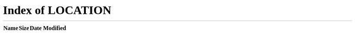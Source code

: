 <!DOCTYPE html><html lang="en-US" class=""><head><script type="text/javascript" crossorigin="anonymous" src="https://a.slack-edge.com/bv1-13/webpack.manifest.e0f30aeca3be2d72ad53.min.js" onload="window._cdn ? _cdn.ok(this, arguments) : null" onerror="window._cdn ? _cdn.failed(this, arguments) : null"></script><script>window.ts_endpoint_url = "https:\/\/slack.com\/beacon\/timing";(function(e) {
	var n=Date.now?Date.now():+new Date,r=e.performance||{},t=[],a={},i=function(e,n){for(var r=0,a=t.length,i=[];a>r;r++)t[r][e]==n&&i.push(t[r]);return i},o=function(e,n){for(var r,a=t.length;a--;)r=t[a],r.entryType!=e||void 0!==n&&r.name!=n||t.splice(a,1)};r.now||(r.now=r.webkitNow||r.mozNow||r.msNow||function(){return(Date.now?Date.now():+new Date)-n}),r.mark||(r.mark=r.webkitMark||function(e){var n={name:e,entryType:"mark",startTime:r.now(),duration:0};t.push(n),a[e]=n}),r.measure||(r.measure=r.webkitMeasure||function(e,n,r){n=a[n].startTime,r=a[r].startTime,t.push({name:e,entryType:"measure",startTime:n,duration:r-n})}),r.getEntriesByType||(r.getEntriesByType=r.webkitGetEntriesByType||function(e){return i("entryType",e)}),r.getEntriesByName||(r.getEntriesByName=r.webkitGetEntriesByName||function(e){return i("name",e)}),r.clearMarks||(r.clearMarks=r.webkitClearMarks||function(e){o("mark",e)}),r.clearMeasures||(r.clearMeasures=r.webkitClearMeasures||function(e){o("measure",e)}),e.performance=r,"function"==typeof define&&(define.amd||define.ajs)&&define("performance",[],function(){return r}) // eslint-disable-line
})(window);</script><script>

(function () {
	
	window.TSMark = function (mark_label) {
		if (!window.performance || !window.performance.mark) return;
		performance.mark(mark_label);
	};
	window.TSMark('start_load');

	
	window.TSMeasureAndBeacon = function (measure_label, start_mark_label) {
		if (!window.performance || !window.performance.mark || !window.performance.measure) {
			return;
		}

		performance.mark(start_mark_label + '_end');

		try {
			performance.measure(measure_label, start_mark_label, start_mark_label + '_end');
			window.TSBeacon(measure_label, performance.getEntriesByName(measure_label)[0].duration);
		} catch (e) {
			
		}
	};

	
	if ('sendBeacon' in navigator) {
		window.TSBeacon = function (label, value) {
			var endpoint_url = window.ts_endpoint_url || 'https://slack.com/beacon/timing';
			navigator.sendBeacon(
				endpoint_url + '?data=' + encodeURIComponent(label + ':' + value),
				'',
			);
		};
	} else {
		window.TSBeacon = function (label, value) {
			var endpoint_url = window.ts_endpoint_url || 'https://slack.com/beacon/timing';
			new Image().src = endpoint_url + '?data=' + encodeURIComponent(label + ':' + value);
		};
	}
})();
</script><script>window.TSMark('step_load');</script><noscript><meta http-equiv="refresh" content="0; URL=/?redir=%2Ffiles%2FU08UHBALC94%2FF096SE8AVCK%2Fmd_fluxrpc.md%3Fu%3DU08UHBALC94%26file_id%3DF096SE8AVCK%26name%3Dmd_fluxrpc.md&amp;nojsmode=1"></noscript><script type="text/javascript">var safe_hosts = ['app.optimizely.com', 'tinyspeck.dev.slack.com'];

if (self !== top && safe_hosts.indexOf(top.location.host) === -1) {
	window.document.write(
		'\u003Cstyle>body * {display:none !important;}\u003C/style>\u003Ca href="#" onclick=' +
			'"top.location.href=window.location.href" style="display:block !important;padding:10px">Go to Slack.com\u003C/a>'
	);
}

(function() {
	var timer;
	if (self !== top && safe_hosts.indexOf(top.location.host) === -1) {
		timer = window.setInterval(function() {
			if (window) {
				try {
					var pageEl = document.getElementById('page');
					var clientEl = document.getElementById('client-ui');
					var sectionEls = document.querySelectorAll('nav, header, section');

					pageEl.parentNode.removeChild(pageEl);
					clientEl.parentNode.removeChild(clientEl);
					for (var i = 0; i < sectionEls.length; i++) {
						sectionEls[i].parentNode.removeChild(sectionEls[i]);
					}
					window.TS = null;
					window.TD = null;
					window.clearInterval(timer);
				} catch (e) {}
			}
		}, 200);
	}
})();</script><meta name="referrer" content="no-referrer"><script type="text/javascript">var TS_last_log_date = null;
var TSMakeLogDate = function() {
	var date = new Date();

	var y = date.getFullYear();
	var mo = date.getMonth()+1;
	var d = date.getDate();

	var time = {
	  h: date.getHours(),
	  mi: date.getMinutes(),
	  s: date.getSeconds(),
	  ms: date.getMilliseconds()
	};

	Object.keys(time).map(function(moment, index) {
		if (moment == 'ms') {
			if (time[moment] < 10) {
				time[moment] = time[moment]+'00';
			} else if (time[moment] < 100) {
				time[moment] = time[moment]+'0';
			}
		} else if (time[moment] < 10) {
			time[moment] = '0' + time[moment];
		}
	});

	var str = y + '/' + mo + '/' + d + ' ' + time.h + ':' + time.mi + ':' + time.s + '.' + time.ms;
	if (TS_last_log_date) {
		var diff = date-TS_last_log_date;
		//str+= ' ('+diff+'ms)';
	}
	TS_last_log_date = date;
	return str+' ';
}

var parseDeepLinkRequest = function(code) {
	var m = code.match(/"id":"([CDG][A-Z0-9]{8,})"/);
	var id = m ? m[1] : null;

	m = code.match(/"team":"(T[A-Z0-9]{8,})"/);
	var team = m ? m[1] : null;

	m = code.match(/"message":"([0-9]+\.[0-9]+)"/);
	var message = m ? m[1] : null;

	return { id: id, team: team, message: message };
}

if ('rendererEvalAsync' in window) {
	var origRendererEvalAsync = window.rendererEvalAsync;
	window.rendererEvalAsync = function(blob) {
		try {
			var data = JSON.parse(decodeURIComponent(atob(blob)));
			if (data.code.match(/handleDeepLink/)) {
				var request = parseDeepLinkRequest(data.code);
				if (!request.id || !request.team || !request.message) return;

				request.cmd = 'channel';
				TSSSB.handleDeepLinkWithArgs(JSON.stringify(request));
				return;
			} else {
				origRendererEvalAsync(blob);
			}
		} catch (e) {
		}
	}
}</script><script type="text/javascript">var TSSSB = {
	call: function() {
		return false;
	}
};</script><script type="text/javascript">window.addEventListener('load', function() {
	var was_TS = window.TS;
	delete window.TS;
	if (was_TS) window.TS = was_TS;
});</script><title>Slack</title><link href="https://a.slack-edge.com/bv1-13/rollup-style-slack-kit-legacy-adapters.a217c77e14ea4e26ed41.min.css" rel="stylesheet" type="text/css" onload="window._cdn ? _cdn.ok(this, arguments) : null" onerror="window._cdn ? _cdn.failed(this, arguments) : null" crossorigin="anonymous"><link href="https://a.slack-edge.com/bv1-13/rollup-style-plastic.bdaffece99f7d7f240b9.min.css" rel="stylesheet" type="text/css" onload="window._cdn ? _cdn.ok(this, arguments) : null" onerror="window._cdn ? _cdn.failed(this, arguments) : null" crossorigin="anonymous"><link href="https://a.slack-edge.com/bv1-13/modern.vendor.14feb7e4d7676324caac.min.css" rel="stylesheet" type="text/css" onload="window._cdn ? _cdn.ok(this, arguments) : null" onerror="window._cdn ? _cdn.failed(this, arguments) : null" crossorigin="anonymous"><link href="https://a.slack-edge.com/bv1-13/application.d2adeec1add30fcd9171.min.css" rel="stylesheet" type="text/css" onload="window._cdn ? _cdn.ok(this, arguments) : null" onerror="window._cdn ? _cdn.failed(this, arguments) : null" crossorigin="anonymous"><link href="https://a.slack-edge.com/bv1-13/admin-megaphone-header.85912cd3312d01e691b0.min.css" rel="stylesheet" type="text/css" onload="window._cdn ? _cdn.ok(this, arguments) : null" onerror="window._cdn ? _cdn.failed(this, arguments) : null" crossorigin="anonymous"><link href="https://a.slack-edge.com/bv1-13/rollup-style-slack-kit-helpers.9c77b7d4b109618ba77b.min.css" rel="stylesheet" id="slack_kit_helpers_stylesheet" type="text/css" onload="window._cdn ? _cdn.ok(this, arguments) : null" onerror="window._cdn ? _cdn.failed(this, arguments) : null" crossorigin="anonymous"><link href="https://a.slack-edge.com/bv1-13/legacy-style-sticky-nav.c2bd3fa29cc38e369091.min.css" rel="stylesheet" type="text/css" onload="window._cdn ? _cdn.ok(this, arguments) : null" onerror="window._cdn ? _cdn.failed(this, arguments) : null" crossorigin="anonymous"><link href="https://a.slack-edge.com/bv1-13/marketing-style-footer.b8665cfb462968f62573.min.css" rel="stylesheet" type="text/css" onload="window._cdn ? _cdn.ok(this, arguments) : null" onerror="window._cdn ? _cdn.failed(this, arguments) : null" crossorigin="anonymous"><link href="https://a.slack-edge.com/bv1-13/legacy-style-libs-lato-2-compressed.b4a5b5cd94ce5aee6359.min.css" rel="stylesheet" type="text/css" onload="window._cdn ? _cdn.ok(this, arguments) : null" onerror="window._cdn ? _cdn.failed(this, arguments) : null" crossorigin="anonymous"><meta name="robots" content="noindex, nofollow"><link id="favicon" rel="shortcut icon" href="https://a.slack-edge.com/80588/marketing/img/meta/favicon-32.png" sizes="16x16 32x32 48x48" type="image/png"></head><body class=" deprecated"><script>var w = Math.max(document.documentElement.clientWidth, window.innerWidth || 0);
if (w > 1440) document.querySelector('body').classList.add('widescreen');</script><nav class="top persistent"><a href="https://slack.com/" class="logo" data-qa="logo" data-clog-event="WEBSITE_CLICK" data-clog-params="click_target=logo" aria-label="Slack homepage"></a><ul><li><a href="https://slack.com/is" data-qa="product" data-clog-event="WEBSITE_CLICK" data-clog-params="click_target=nav_product">Product</a></li><li><a href="https://slack.com/pricing?ui_step=55&amp;ui_element=5" data-qa="pricing" data-clog-event="WEBSITE_CLICK" data-clog-params="click_target=nav_pricing">Pricing</a></li><li><a href="https://get.slack.help/hc/en-us" data-qa="support" data-clog-event="WEBSITE_CLICK" data-clog-params="click_target=nav_support">Support</a></li><li class="mobile_btn download_slack"><a href="/get" data-qa="download_slack" data-gtm-click="custEv_downloads_store_other" data-clog-event="WEBSITE_CLICK" data-clog-params="click_target=nav_download">Download Slack</a></li><li><a data-gtm-click="SignUp,optout_nav_create_team" href="https://slack.com/create" data-qa="create_team" data-clog-event="WEBSITE_CLICK" data-clog-params="click_target=nav_create_team">Create a new workspace</a></li><li><a href="https://slack.com/get-started?entry_point=global#/find" data-gtm-click="optout_nav_find_team" data-qa="find_team" data-clog-event="WEBSITE_CLICK" data-clog-params="click_target=nav_find_team">Find your workspace</a></li><li class="sign_in hide_on_mobile"><a data-gtm-click="optout_nav_signin" href="https://slack.com/signin" class="btn_sticky btn_filled" data-qa="sign_in" data-clog-event="WEBSITE_CLICK" data-clog-params="click_target=nav_sign_in">Sign in</a></li><li class="mobile_btn mobile_menu_btn"><a href="#" class="btn_sticky" data-clog-event="WEBSITE_CLICK" data-clog-params="click_target=nav_mobile_menu_btn">Menu</a></li></ul></nav><nav class="mobile_menu loading menu_scroll" aria-hidden="true"><div class="mobile_menu_wrapper"><div class="mobile_menu_header"><a href="https://slack.com/" class="logo" data-clog-event="WEBSITE_CLICK" data-clog-params="click_target=nav_logo"></a><a href="#" class="close" aria-label="close" data-clog-event="WEBSITE_CLICK" data-clog-params="click_target=nav_menu_close"><ts-icon class="ts_icon ts_icon_times"></ts-icon></a></div><ul><li><a href="https://slack.com/is" data-clog-event="WEBSITE_CLICK" data-clog-params="click_target=nav_product">Product</a></li><li><a href="https://slack.com/pricing?ui_step=55&amp;ui_element=5" class="mobile_nav_pricing" data-clog-event="WEBSITE_CLICK" data-clog-params="click_target=nav_pricing">Pricing</a></li><li><a href="https://get.slack.help/hc/en-us" data-clog-event="WEBSITE_CLICK" data-clog-params="click_target=nav_support">Support</a></li><li><a href="/get" data-gtm-click="custEv_downloads_store_other" data-clog-event="WEBSITE_CLICK" data-clog-params="click_target=nav_download">Download <span class="optional_desktop_nav_message">the Slack app</span></a></li></ul><ul class="mobile_menu_footer"><li><a href="https://slack.com/signin" data-gtm-click="optout_nav_signin" target="_blank" data-clog-event="WEBSITE_CLICK" data-clog-params="click_target=nav_sign_in"><ts-icon class="ts_icon small float_none team_icon ts_icon_plus default signup_icon"></ts-icon><span class="switcher_label">Sign in</span></a></li><li><a data-gtm-click="SignUp,optout_nav_create_team" href="https://slack.com/get-started?entry_point=global#/create" target="_blank" data-clog-event="WEBSITE_CLICK" data-clog-params="click_target=nav_create_team"><ts-icon class="ts_icon small float_none team_icon c-icon--slack default signup_icon"></ts-icon><span class="switcher_label">Create a new workspace</span></a></li></ul></div></nav><div id="page" class=""><div id="page_contents" data-qa="page_contents" class=""><div data-automount-component="AdminMegaphoneHeaderContainer" data-automount-props="{&quot;isFullWidth&quot;:false,&quot;pageType&quot;:&quot;default&quot;}"></div><div class="span_4_of_6 col float_none margin_auto no_right_padding"><p class="alert alert_info"><i class="ts_icon ts_icon_info_circle"></i>You need to sign in to see this page.</p></div><div class="card align_center span_4_of_6 col float_none margin_auto large_bottom_margin right_padding large_bottom_padding"><h1>Sign in to AlphaBatem</h1><div class="col span_4_of_6 float_none margin_auto"><p class="large_bottom_margin">This workspace allows you to sign in with your <strong>@alphabatem.com</strong> Google account.</p><p><a id="index_google_sign_in_with_google" href="https://alphabatem.slack.com/sso/google/start?redir=%2Ffiles%2FU08UHBALC94%2FF096SE8AVCK%2Fmd_fluxrpc.md%3Fu%3DU08UHBALC94%26file_id%3DF096SE8AVCK%26name%3Dmd_fluxrpc.md" class="btn btn_info btn_large btn_with_icon full_width"><i class="ts_icon ts_icon_google"></i>Sign in with Google</a></p><hr class="large_top_margin large_bottom_margin"><div style="background: white; margin: -2.9rem auto 1.5rem; text-align: center; width: 3rem; color: #9e9ea6; font-size: 1rem;">or</div><form action="/?no_sso=1" method="post" accept-charset="UTF-8"><input type="hidden" name="redir" value="/files/U08UHBALC94/F096SE8AVCK/md_fluxrpc.md?u=U08UHBALC94&amp;file_id=F096SE8AVCK&amp;name=md_fluxrpc.md"><input type="hidden" name="crumb" value="s-1753192891-804c5223406e061edd6aef7fc5ec459202530c96d5ba6495b61e82ebd330bee5-☃"><p><input type="submit" class="btn btn_large full_width" value="I have a guest account"></p><p>Sign in with your email and password if you have a guest account.</p></form></div></div><div class="align_center"><p>Workspace Owners can <a href="/?no_sso=1&amp;redir=%2Ffiles%2FU08UHBALC94%2FF096SE8AVCK%2Fmd_fluxrpc.md%3Fu%3DU08UHBALC94%26file_id%3DF096SE8AVCK%26name%3Dmd_fluxrpc.md" class="bold">sign in here</a>.</p></div></div><div id="overlay"></div></div><footer data-qa="footer"><section class="links"><div class="grid"><div class="col span_1_of_4 nav_col"><ul><li class="cat_1">Using Slack</li><li><a href="/is" data-qa="product_footer" data-clog-event="WEBSITE_CLICK" data-clog-params="click_target=footer_product">Product</a></li><li><a href="/enterprise" data-qa="enterprise_footer" data-clog-event="WEBSITE_CLICK" data-clog-params="click_target=footer_enterprise">Enterprise</a></li><li><a href="/pricing?ui_step=28&amp;ui_element=5" data-qa="pricing_footer" data-clog-event="WEBSITE_CLICK" data-clog-params="click_target=footer_pricing">Pricing</a></li><li><a href="https://get.slack.help/hc/en-us" data-qa="support_footer" data-clog-event="WEBSITE_CLICK" data-clog-params="click_target=footer_support">Support</a></li><li><a href="/guides" data-qa="getting_started" data-clog-event="WEBSITE_CLICK" data-clog-params="click_target=footer_getting_started">Slack Guides</a></li><li><a href="/marketplace" data-qa="app_directory" data-clog-event="WEBSITE_CLICK" data-clog-params="click_target=footer_app_directory">Slack Marketplace</a></li><li><a href="https://api.slack.com/" data-qa="api" data-clog-event="WEBSITE_CLICK" data-clog-params="click_target=footer_api">API</a></li></ul></div><div class="col span_1_of_4 nav_col"><ul><li class="cat_2">Slack <ts-icon class="ts_icon_heart"></ts-icon></li><li><a href="/careers" data-qa="jobs" data-clog-event="WEBSITE_CLICK" data-clog-params="click_target=footer_jobs">Jobs</a></li><li><a href="/customers" data-qa="customers" data-clog-event="WEBSITE_CLICK" data-clog-params="click_target=footer_customers">Customers</a></li><li><a href="/developers" data-qa="developers" data-clog-event="WEBSITE_CLICK" data-clog-params="click_target=footer_developers">Developers</a></li><li><a href="/events" data-qa="events" data-clog-event="WEBSITE_CLICK" data-clog-params="click_target=footer_events">Events</a></li><li><a href="https://slackhq.com/" data-qa="blog_footer" data-clog-event="WEBSITE_CLICK" data-clog-params="click_target=footer_blog">Blog</a></li></ul></div><div class="col span_1_of_4 nav_col"><ul><li class="cat_3">Legal</li><li><a href="/privacy-policy" data-qa="privacy" data-clog-event="WEBSITE_CLICK" data-clog-params="click_target=footer_privacy">Privacy</a></li><li><a href="/trust/security" data-qa="security" data-clog-event="WEBSITE_CLICK" data-clog-params="click_target=footer_security">Security</a></li><li><a href="/terms-of-service" data-qa="tos" data-clog-event="WEBSITE_CLICK" data-clog-params="click_target=footer_tos">Terms of Service</a></li><li><a href="/legal" data-qa="policies" data-clog-event="WEBSITE_CLICK" data-clog-params="click_target=footer_policies">Policies</a></li></ul></div><div class="col span_1_of_4 nav_col"><ul><li class="cat_4">Handy Links</li><li><a href="/downloads" data-qa="downloads" data-clog-event="WEBSITE_CLICK" data-clog-params="click_target=footer_downloads">Download desktop app</a></li><li><a href="/downloads" data-qa="downloads_mobile" data-clog-event="WEBSITE_CLICK" data-clog-params="click_target=footer_downloads_mobile">Download mobile app</a></li><li><a href="/brand-guidelines" data-qa="brand_guidelines" data-clog-event="WEBSITE_CLICK" data-clog-params="click_target=footer_brand_guidelines">Brand Guidelines</a></li><li><a href="https://slackatwork.com" data-qa="slack_at_work" data-clog-event="WEBSITE_CLICK" data-clog-params="click_target=footer_slack_at_work">Slack at Work</a></li><li><a href="https://slack-status.com" data-qa="status" data-clog-event="WEBSITE_CLICK" data-clog-params="click_target=footer_status">Status</a></li></ul></div></div></section><div class="footnote"><section><a href="https://slack.com" aria-label="Slack homepage" data-clog-event="WEBSITE_CLICK" data-clog-params="click_target=footer_slack_icon"><ts-icon class="c-icon--slack" aria-hidden></ts-icon></a><ul><li><a href="/help/requests/new" data-qa="contact_us" data-clog-event="WEBSITE_CLICK" data-clog-params="click_target=footer_contact_us">Contact Us</a></li><li><a href="https://twitter.com/SlackHQ" data-qa="slack_twitter" data-clog-event="WEBSITE_CLICK" data-clog-params="click_target=footer_slack_twitter" aria-label="Slack on Twitter"><ts-icon class="ts_icon_twitter" aria-hidden></ts-icon></a></li><li class="yt"><a href="https://www.youtube.com/channel/UCY3YECgeBcLCzIrFLP4gblw" data-qa="slack_youtube" data-clog-event="WEBSITE_CLICK" data-clog-params="click_target=footer_slack_youtube" aria-label="Slack on YouTube"><ts-icon class="ts_icon_youtube" aria-hidden></ts-icon></a></li></ul></section></div></footer><script type="text/javascript">
/**
 * A placeholder function that the build script uses to
 * replace file paths with their CDN versions.
 *
 * @param {String} file_path - File path
 * @returns {String}
 */
function vvv(file_path) {
		 var vvv_warning = 'You cannot use vvv on dynamic values. Please make sure you only pass in static file paths.'; if (window.TS && window.TS.warn) { window.TS.warn(vvv_warning); } else { console.warn(vvv_warning); } 
	return file_path;
}

var cdn_url = "https:\/\/a.slack-edge.com";
var vvv_abs_url = "https:\/\/slack.com\/";
var inc_js_setup_data = {
	emoji_sheets: {
		apple: 'https://a.slack-edge.com/80588/img/emoji_2017_12_06/sheet_apple_64_indexed_256.png',
		google: 'https://a.slack-edge.com/80588/img/emoji_2017_12_06/sheet_google_64_indexed_256.png',
	},
};
</script><script type="text/javascript">	// common boot_data
	var boot_data = {"api_url":"\/api\/","app":"web","user_id":null,"team_id":"T00000000","visitor_uid":"776fec4b30cd88ea448f46bafb4d1ed5","no_login":true,"version_ts":1753187740,"version_uid":"fffe20d45c30f68a6baf008438436ee0444b3d95","cache_version":"v21-nomad","cache_ts_version":"v2-bunny","redir_domain":"slack-redir.net","cdn":{"edges":["https:\/\/a.slack-edge.com\/","https:\/\/b.slack-edge.com\/","https:\/\/a.slack-edge.com\/"],"avatars":"https:\/\/ca.slack-edge.com\/","downloads":"https:\/\/downloads.slack-edge.com\/","files":"https:\/\/slack-files.com\/"},"signin_url":"https:\/\/slack.com\/signin","abs_root_url":"https:\/\/slack.com\/","team_url":"","image_proxy_url":"https:\/\/slack-imgs.com\/","beacon_timing_url":"https:\/\/slack.com\/beacon\/timing","beacon_error_url":"https:\/\/slack.com\/beacon\/error","clog_url":"clog\/track\/","api_token":null,"vvv_paths":{"lz_string":"https:\/\/a.slack-edge.com\/bv1-13\/lz-string-1.4.4.worker.8de1b00d670ff3dc706a0.js","codemirror":"https:\/\/a.slack-edge.com\/bv1-13\/codemirror.min.a92e58236015d40c6f5d.min.js","codemirror_addon_simple":"https:\/\/a.slack-edge.com\/bv1-13\/codemirror_simple.d9067ca5fc09bf285326.min.js","codemirror_load":"https:\/\/a.slack-edge.com\/bv1-13\/codemirror_load.69e4c828f18ef59ce667.min.js","codemirror_files":{"javascript":"https:\/\/a.slack-edge.com\/bv1-13\/codemirror_lang_javascript.c82307ca2a0d2f3cd7e4.min.js"}},"notification_sounds":[{"value":"b2.mp3","label":"Ding","url":"https:\/\/a.slack-edge.com\/58f5096\/sounds\/push\/b2.mp3","url_ogg":"https:\/\/a.slack-edge.com\/58f5096\/sounds\/push\/b2.ogg"},{"value":"animal_stick.mp3","label":"Boing","url":"https:\/\/a.slack-edge.com\/58f5096\/sounds\/push\/animal_stick.mp3","url_ogg":"https:\/\/a.slack-edge.com\/58f5096\/sounds\/push\/animal_stick.ogg"},{"value":"been_tree.mp3","label":"Drop","url":"https:\/\/a.slack-edge.com\/58f5096\/sounds\/push\/been_tree.mp3","url_ogg":"https:\/\/a.slack-edge.com\/58f5096\/sounds\/push\/been_tree.ogg"},{"value":"complete_quest_requirement.mp3","label":"Ta-da","url":"https:\/\/a.slack-edge.com\/58f5096\/sounds\/push\/complete_quest_requirement.mp3","url_ogg":"https:\/\/a.slack-edge.com\/58f5096\/sounds\/push\/complete_quest_requirement.ogg"},{"value":"confirm_delivery.mp3","label":"Plink","url":"https:\/\/a.slack-edge.com\/58f5096\/sounds\/push\/confirm_delivery.mp3","url_ogg":"https:\/\/a.slack-edge.com\/58f5096\/sounds\/push\/confirm_delivery.ogg"},{"value":"flitterbug.mp3","label":"Wow","url":"https:\/\/a.slack-edge.com\/58f5096\/sounds\/push\/flitterbug.mp3","url_ogg":"https:\/\/a.slack-edge.com\/58f5096\/sounds\/push\/flitterbug.ogg"},{"value":"here_you_go_lighter.mp3","label":"Here you go","url":"https:\/\/a.slack-edge.com\/58f5096\/sounds\/push\/here_you_go_lighter.mp3","url_ogg":"https:\/\/a.slack-edge.com\/58f5096\/sounds\/push\/here_you_go_lighter.ogg"},{"value":"hi_flowers_hit.mp3","label":"Hi","url":"https:\/\/a.slack-edge.com\/58f5096\/sounds\/push\/hi_flowers_hit.mp3","url_ogg":"https:\/\/a.slack-edge.com\/58f5096\/sounds\/push\/hi_flowers_hit.ogg"},{"value":"knock_brush.mp3","label":"Knock Brush","url":"https:\/\/a.slack-edge.com\/58f5096\/sounds\/push\/knock_brush.mp3","url_ogg":"https:\/\/a.slack-edge.com\/58f5096\/sounds\/push\/knock_brush.ogg"},{"value":"save_and_checkout.mp3","label":"Whoa!","url":"https:\/\/a.slack-edge.com\/58f5096\/sounds\/push\/save_and_checkout.mp3","url_ogg":"https:\/\/a.slack-edge.com\/58f5096\/sounds\/push\/save_and_checkout.ogg"},{"value":"item_pickup.mp3","label":"Yoink","url":"https:\/\/a.slack-edge.com\/58f5096\/sounds\/push\/item_pickup.mp3","url_ogg":"https:\/\/a.slack-edge.com\/58f5096\/sounds\/push\/item_pickup.ogg"},{"value":"hummus.mp3","label":"Hummus","url":"https:\/\/a.slack-edge.com\/58f5096\/sounds\/push\/hummus.mp3","url_ogg":"https:\/\/a.slack-edge.com\/58f5096\/sounds\/push\/hummus.ogg"},{"value":"none","label":"None"}],"img":{"app_icon":"https:\/\/a.slack-edge.com\/80588\/img\/slack_growl_icon_vogue.png"},"page_needs_enterprise":false,"page_needs_custom_emoji":false,"is_deprecated_webclient_browser":false,"is_unsupported_webclient_browser":true,"team_has_discount":false,"default_tz":"America\/Los_Angeles","feature_builder_story_step":false,"feature_olug_remove_required_workspace_setting":false,"feature_file_threads":true,"feature_broadcast_indicator":true,"feature_sonic_emoji":true,"feature_attachments_inline":false,"feature_desktop_symptom_events":false,"feature_gdpr_user_join_tos":true,"feature_user_invite_tos_april_2018":true,"feature_channel_mgmt_message_count":false,"feature_channel_exports":false,"feature_allow_intra_word_formatting":true,"feature_slim_scrollbar":false,"feature_edge_upload_proxy_check":false,"feature_set_tz_automatically":true,"feature_attachments_v2":true,"feature_beacon_js_errors":false,"feature_user_app_disable_speed_bump":true,"feature_apps_manage_permissions_scope_changes":true,"feature_ia_member_profile":true,"feature_desktop_reload_on_generic_error":true,"feature_desktop_extend_app_menu":true,"feature_desktop_restart_service_worker":false,"feature_wta_stop_creation":true,"feature_admin_email_change_confirm":false,"feature_improved_email_rendering":true,"feature_recent_desktop_files":true,"feature_cea_allowlist_changes":false,"feature_cea_channel_management":true,"feature_cea_admin_controls":false,"feature_cea_allowlist_changes_plus":false,"feature_ia_layout":true,"feature_threaded_call_block":true,"feature_enterprise_mobile_device_check":true,"feature_trace_jq_init":true,"feature_seven_days_email_update":true,"feature_channel_sections":true,"feature_show_email_forwarded_by":false,"feature_mpdm_audience_expansion":true,"feature_remove_email_preview_link":true,"feature_desktop_enable_tslog":false,"feature_email_determine_charset":true,"feature_no_deprecation_in_updater":false,"feature_pea_domain_allowlist":true,"feature_composer_auth_admin":true,"client_logs":{"0":{"numbers":["0"],"user_facing":false},"2":{"numbers":["2"],"user_facing":false},"4":{"numbers":["4"],"user_facing":false},"5":{"numbers":["5"],"user_facing":false},"23":{"numbers":["23"],"user_facing":false},"sounds":{"name":"sounds","numbers":["37"]},"37":{"name":"sounds","numbers":["37"],"user_facing":true},"47":{"numbers":["47"],"user_facing":false},"48":{"numbers":["48"],"user_facing":false},"Message History":{"name":"Message History","numbers":["58"]},"58":{"name":"Message History","numbers":["58"],"user_facing":true},"67":{"numbers":["67"],"user_facing":false},"72":{"numbers":["72"],"user_facing":false},"73":{"numbers":["73"],"user_facing":false},"82":{"numbers":["82"],"user_facing":false},"88":{"numbers":["88"],"user_facing":false},"91":{"numbers":["91"],"user_facing":false},"93":{"numbers":["93"],"user_facing":false},"96":{"numbers":["96"],"user_facing":false},"99":{"numbers":["99"],"user_facing":false},"Channel Marking (MS)":{"name":"Channel Marking (MS)","numbers":["141"]},"141":{"name":"Channel Marking (MS)","numbers":["141"],"user_facing":true},"Channel Marking (Client)":{"name":"Channel Marking (Client)","numbers":["142"]},"142":{"name":"Channel Marking (Client)","numbers":["142"],"user_facing":true},"365":{"numbers":["365"],"user_facing":false},"389":{"numbers":["389"],"user_facing":false},"438":{"numbers":["438"],"user_facing":false},"444":{"numbers":["444"],"user_facing":false},"481":{"numbers":["481"],"user_facing":false},"488":{"numbers":["488"],"user_facing":false},"529":{"numbers":["529"],"user_facing":false},"552":{"numbers":["552"],"user_facing":false},"dashboard":{"name":"dashboard","numbers":["666"]},"666":{"name":"dashboard","numbers":["666"],"user_facing":false},"667":{"numbers":["667"],"user_facing":false},"773":{"numbers":["773"],"user_facing":false},"777":{"numbers":["777"],"user_facing":false},"794":{"numbers":["794"],"user_facing":false},"Client Responsiveness":{"name":"Client Responsiveness","user_facing":false,"numbers":["808"]},"808":{"name":"Client Responsiveness","user_facing":false,"numbers":["808"]},"Message Pane Scrolling":{"name":"Message Pane Scrolling","numbers":["888"]},"888":{"name":"Message Pane Scrolling","numbers":["888"],"user_facing":true},"Unread banner and divider":{"name":"Unread banner and divider","numbers":["999"]},"999":{"name":"Unread banner and divider","numbers":["999"],"user_facing":true},"1000":{"numbers":["1000"],"user_facing":false},"Duplicate badges (desktop app icons)":{"name":"Duplicate badges (desktop app icons)","numbers":["1701"]},"1701":{"name":"Duplicate badges (desktop app icons)","numbers":["1701"],"user_facing":true},"Members":{"name":"Members","numbers":["1975"]},"1975":{"name":"Members","numbers":["1975"],"user_facing":true},"lazy loading":{"name":"lazy loading","numbers":["1989"]},"1989":{"name":"lazy loading","numbers":["1989"],"user_facing":true},"thin_channel_membership":{"name":"thin_channel_membership","numbers":["1990"]},"1990":{"name":"thin_channel_membership","numbers":["1990"],"user_facing":true},"stats":{"name":"stats","numbers":["1991"]},"1991":{"name":"stats","numbers":["1991"],"user_facing":true},"ms":{"name":"ms","numbers":["1996"]},"1996":{"name":"ms","numbers":["1996"],"user_facing":true},"shared_channels_connection":{"name":"shared_channels_connection","numbers":["1999"]},"1999":{"name":"shared_channels_connection","numbers":["1999"],"user_facing":false},"dnd":{"name":"dnd","numbers":["2002"]},"2002":{"name":"dnd","numbers":["2002"],"user_facing":true},"2003":{"numbers":["2003"],"user_facing":false},"Threads":{"name":"Threads","numbers":["2004"]},"2004":{"name":"Threads","numbers":["2004"],"user_facing":true},"2005":{"numbers":["2005"],"user_facing":false},"Reactions":{"name":"Reactions","numbers":["2006"]},"2006":{"name":"Reactions","numbers":["2006"],"user_facing":true},"TSSSB.focusTabAndSwitchToChannel":{"name":"TSSSB.focusTabAndSwitchToChannel","numbers":["2007"]},"2007":{"name":"TSSSB.focusTabAndSwitchToChannel","numbers":["2007"],"user_facing":false},"Presence Detection":{"name":"Presence Detection","numbers":["2017"]},"2017":{"name":"Presence Detection","numbers":["2017"],"user_facing":true},"mc_sibs":{"name":"mc_sibs","numbers":["9999"]},"9999":{"name":"mc_sibs","numbers":["9999"],"user_facing":false},"Member searching":{"name":"Member searching","numbers":["90211"]},"90211":{"name":"Member searching","numbers":["90211"],"user_facing":true},"98765":{"numbers":["98765"],"user_facing":false},"8675309":{"numbers":["8675309"],"user_facing":false}},"other_accounts":{},"slack_connect_create_bots_count":0,"slack_connect_manage_bots_count":0,"experiment_assignments":{"partner_promos_pnp":{"experiment_id":"8997210765159","type":"visitor","group":"on","schedule_ts":1750106249,"exposure_id":"776fec4b30cd88ea448f46bafb4d1ed5","trigger":"launch_visitor","log_exposures":false},"july15_launch":{"experiment_id":"9119464602736","type":"visitor","group":"on","schedule_ts":1752754244,"exposure_id":"776fec4b30cd88ea448f46bafb4d1ed5","trigger":"launch_visitor","log_exposures":false},"daily_limit_confirmation_code":{"experiment_id":"8869063590709","type":"visitor","group":"on","schedule_ts":1749751884,"exposure_id":"776fec4b30cd88ea448f46bafb4d1ed5","trigger":"launch_visitor","log_exposures":false},"activation_browser_deprecation_warning_july_2025":{"experiment_id":"9167270708324","type":"visitor","group":"on","schedule_ts":1752602320,"exposure_id":"776fec4b30cd88ea448f46bafb4d1ed5","trigger":"launch_visitor","log_exposures":false},"dreamforce_promo":{"experiment_id":"9163466061797","type":"visitor","group":"on","schedule_ts":1752590157,"exposure_id":"776fec4b30cd88ea448f46bafb4d1ed5","trigger":"launch_visitor","log_exposures":false},"adaptive_video_test":{"experiment_id":"9192971447505","type":"visitor","group":"on","schedule_ts":1752524529,"exposure_id":"776fec4b30cd88ea448f46bafb4d1ed5","trigger":"launch_visitor","log_exposures":false},"marketplace_popularity":{"experiment_id":"9111411283031","type":"visitor","group":"on","schedule_ts":1752514838,"exposure_id":"776fec4b30cd88ea448f46bafb4d1ed5","trigger":"launch_visitor","log_exposures":false},"july1_launch":{"experiment_id":"9111164109201","type":"visitor","group":"on","schedule_ts":1751403911,"exposure_id":"776fec4b30cd88ea448f46bafb4d1ed5","trigger":"launch_visitor","log_exposures":false},"cust_acq_templates_faq":{"experiment_id":"8842237418498","type":"visitor","group":"on","schedule_ts":1752075211,"exposure_id":"776fec4b30cd88ea448f46bafb4d1ed5","trigger":"launch_visitor","log_exposures":false},"apidocs_search_local_only_v2":{"experiment_id":"9128237007047","type":"visitor","group":"on","schedule_ts":1751574359,"exposure_id":"776fec4b30cd88ea448f46bafb4d1ed5","trigger":"launch_visitor","log_exposures":false},"ai_workspace_creator":{"experiment_id":"8994046670320","type":"visitor","group":"control","trigger":"hash_visitor","schedule_ts":1748878491,"log_exposures":true,"exposure_id":"776fec4b30cd88ea448f46bafb4d1ed5"},"miro_marketplace":{"experiment_id":"8704952792931","type":"visitor","group":"on","schedule_ts":1750982806,"exposure_id":"776fec4b30cd88ea448f46bafb4d1ed5","trigger":"launch_visitor","log_exposures":false},"channels_update":{"experiment_id":"8954244938662","type":"visitor","group":"on","schedule_ts":1748951415,"exposure_id":"776fec4b30cd88ea448f46bafb4d1ed5","trigger":"launch_visitor","log_exposures":false},"cust_acq_pricing_highlight_bus_plus":{"experiment_id":"8885121789856","type":"visitor","group":"control","trigger":"hash_visitor","schedule_ts":1750266608,"log_exposures":true,"exposure_id":"776fec4b30cd88ea448f46bafb4d1ed5"},"spam_email_recaptcha_v3":{"experiment_id":"8890538137939","type":"visitor","group":"on","schedule_ts":1749589661,"exposure_id":"776fec4b30cd88ea448f46bafb4d1ed5","trigger":"launch_visitor","log_exposures":false},"slack_marketplace_modern":{"experiment_id":"8041385254518","type":"visitor","group":"on","schedule_ts":1749135463,"exposure_id":"776fec4b30cd88ea448f46bafb4d1ed5","trigger":"launch_visitor","log_exposures":false},"cust_acq_pnp_go":{"experiment_id":"7943114889927","type":"visitor","group":"on","schedule_ts":1750165206,"exposure_id":"776fec4b30cd88ea448f46bafb4d1ed5","trigger":"launch_visitor","log_exposures":false},"feat_add_email_verification_invite_flow":{"experiment_id":"9023316960532","type":"visitor","group":"control","trigger":"hash_visitor","schedule_ts":1749572088,"log_exposures":true,"exposure_id":"776fec4b30cd88ea448f46bafb4d1ed5"},"pro_discount_btf":{"experiment_id":"8830623175587","type":"visitor","group":"control","trigger":"finished","log_exposures":false,"exposure_id":"776fec4b30cd88ea448f46bafb4d1ed5"},"homepage_hero_atf_copy":{"experiment_id":"8709043044887","type":"visitor","group":"treatment_a","trigger":"finished","log_exposures":false,"exposure_id":"776fec4b30cd88ea448f46bafb4d1ed5"},"marketing_aff":{"experiment_id":"5743479690565","type":"visitor","group":"on","schedule_ts":1749577342,"exposure_id":"776fec4b30cd88ea448f46bafb4d1ed5","trigger":"launch_visitor","log_exposures":false},"signin_design_refresh":{"experiment_id":"8656625636818","type":"visitor","group":"on","schedule_ts":1746462640,"exposure_id":"776fec4b30cd88ea448f46bafb4d1ed5","trigger":"launch_visitor","log_exposures":false},"enterprise_search_demo":{"experiment_id":"8892730774644","type":"visitor","group":"on","schedule_ts":1749226177,"exposure_id":"776fec4b30cd88ea448f46bafb4d1ed5","trigger":"launch_visitor","log_exposures":false},"sem_lp_pricing_grid_ga":{"experiment_id":"8938536505986","type":"visitor","group":"on","schedule_ts":1749144872,"exposure_id":"776fec4b30cd88ea448f46bafb4d1ed5","trigger":"launch_visitor","log_exposures":false},"creator_landing_view_refactor":{"experiment_id":"8986548312550","type":"visitor","group":"on","schedule_ts":1749141715,"exposure_id":"776fec4b30cd88ea448f46bafb4d1ed5","trigger":"launch_visitor","log_exposures":false},"enable_optimizely_webapp":{"experiment_id":"7891954779538","type":"visitor","group":"on","schedule_ts":1747945849,"exposure_id":"776fec4b30cd88ea448f46bafb4d1ed5","trigger":"launch_visitor","log_exposures":false},"sandbox_password_free_signin":{"experiment_id":"8766535145014","type":"visitor","group":"on","schedule_ts":1746821450,"exposure_id":"776fec4b30cd88ea448f46bafb4d1ed5","trigger":"launch_visitor","log_exposures":false},"innovations_lp":{"experiment_id":"8253871971107","type":"visitor","group":"on","schedule_ts":1746643793,"exposure_id":"776fec4b30cd88ea448f46bafb4d1ed5","trigger":"launch_visitor","log_exposures":false},"enterprise_search_lp":{"experiment_id":"8787098737047","type":"visitor","group":"on","schedule_ts":1746641312,"exposure_id":"776fec4b30cd88ea448f46bafb4d1ed5","trigger":"launch_visitor","log_exposures":false},"aswebauth_cookie_session":{"experiment_id":"7920012625699","type":"visitor","group":"on","trigger":"finished","log_exposures":false,"exposure_id":"776fec4b30cd88ea448f46bafb4d1ed5"},"spam_email_recaptcha":{"experiment_id":"8449964217459","type":"visitor","group":"on","schedule_ts":1746141854,"exposure_id":"776fec4b30cd88ea448f46bafb4d1ed5","trigger":"launch_visitor","log_exposures":false},"limit_confirmation_code_for_alias_email":{"experiment_id":"8695671490005","type":"visitor","group":"on","schedule_ts":1744822321,"exposure_id":"776fec4b30cd88ea448f46bafb4d1ed5","trigger":"launch_visitor","log_exposures":false},"april_pages2":{"experiment_id":"8743286716099","type":"visitor","group":"on","schedule_ts":1745440781,"exposure_id":"776fec4b30cd88ea448f46bafb4d1ed5","trigger":"launch_visitor","log_exposures":false},"mris_extension":{"experiment_id":"4746206947365","type":"visitor","group":"on","schedule_ts":1706216371,"exposure_id":"776fec4b30cd88ea448f46bafb4d1ed5","trigger":"launch_visitor","log_exposures":false},"on24_extension":{"experiment_id":"4772019824211","type":"visitor","group":"on","schedule_ts":1675891595,"exposure_id":"776fec4b30cd88ea448f46bafb4d1ed5","trigger":"launch_visitor","log_exposures":false},"solution_gallery":{"experiment_id":"7805433315095","type":"visitor","group":"on","schedule_ts":1730293827,"exposure_id":"776fec4b30cd88ea448f46bafb4d1ed5","trigger":"launch_visitor","log_exposures":false},"ai_paid_campaign":{"experiment_id":"7385757537713","type":"visitor","group":"on","schedule_ts":1721664156,"exposure_id":"776fec4b30cd88ea448f46bafb4d1ed5","trigger":"launch_visitor","log_exposures":false},"cust_acq_slack_ai_apr_17":{"experiment_id":"6946248676101","type":"visitor","group":"on","schedule_ts":1713441387,"exposure_id":"776fec4b30cd88ea448f46bafb4d1ed5","trigger":"launch_visitor","log_exposures":false},"sticky_fyp_cta":{"experiment_id":"8281275470644","type":"visitor","group":"control","trigger":"finished","log_exposures":false,"exposure_id":"776fec4b30cd88ea448f46bafb4d1ed5"},"downloads_launch":{"experiment_id":"8552687986532","type":"visitor","group":"on","schedule_ts":1741711036,"exposure_id":"776fec4b30cd88ea448f46bafb4d1ed5","trigger":"launch_visitor","log_exposures":false},"add_team_creation_flow_segmentation":{"experiment_id":"8399073017011","type":"visitor","group":"on","schedule_ts":1741620581,"exposure_id":"776fec4b30cd88ea448f46bafb4d1ed5","trigger":"launch_visitor","log_exposures":false},"oauth_domain_signin_fix":{"experiment_id":"7214626556485","type":"visitor","group":"on","trigger":"finished","log_exposures":false,"exposure_id":"776fec4b30cd88ea448f46bafb4d1ed5"},"activation_enterprise_signin_primer":{"experiment_id":"6443324713893","type":"visitor","group":"on","trigger":"finished","log_exposures":false,"exposure_id":"776fec4b30cd88ea448f46bafb4d1ed5"},"sf_fonts_latin":{"experiment_id":"7577927212402","type":"visitor","group":"on","schedule_ts":1739573433,"exposure_id":"776fec4b30cd88ea448f46bafb4d1ed5","trigger":"launch_visitor","log_exposures":false},"sf_fonts_cjk":{"experiment_id":"7575044373701","type":"visitor","group":"on","schedule_ts":1739573413,"exposure_id":"776fec4b30cd88ea448f46bafb4d1ed5","trigger":"launch_visitor","log_exposures":false},"slack_developer_program_trailhead_optimization":{"experiment_id":"8018607835799","type":"visitor","group":"on","schedule_ts":1737049638,"exposure_id":"776fec4b30cd88ea448f46bafb4d1ed5","trigger":"launch_visitor","log_exposures":false},"screen_text_2fa":{"experiment_id":"7846147603012","type":"visitor","group":"on","schedule_ts":1734375504,"exposure_id":"776fec4b30cd88ea448f46bafb4d1ed5","trigger":"launch_visitor","log_exposures":false},"app_directory_connectors_collection":{"experiment_id":"6321714753558","type":"visitor","group":"on","schedule_ts":1705448247,"exposure_id":"776fec4b30cd88ea448f46bafb4d1ed5","trigger":"launch_visitor","log_exposures":false},"app_directory_connectors":{"experiment_id":"6144504493874","type":"visitor","group":"treatment","schedule_ts":1705354312,"exposure_id":"776fec4b30cd88ea448f46bafb4d1ed5","trigger":"launch_visitor","log_exposures":false},"app_directory_coral":{"experiment_id":"8121125935588","type":"visitor","group":"on","trigger":"finished","log_exposures":false,"exposure_id":"776fec4b30cd88ea448f46bafb4d1ed5"},"get_started_improvements_flow":{"experiment_id":"8058657116197","type":"visitor","group":"on","schedule_ts":1733337366,"exposure_id":"776fec4b30cd88ea448f46bafb4d1ed5","trigger":"launch_visitor","log_exposures":false},"marketplace_add":{"experiment_id":"7940445156581","type":"visitor","group":"on","schedule_ts":1732060351,"exposure_id":"776fec4b30cd88ea448f46bafb4d1ed5","trigger":"launch_visitor","log_exposures":false},"cust_acq_homepage_cta_v2":{"experiment_id":"7463935352501","type":"visitor","group":"treatment","schedule_ts":1721761280,"exposure_id":"776fec4b30cd88ea448f46bafb4d1ed5","trigger":"launch_visitor","log_exposures":false},"api_docs_simplify_tutorials":{"experiment_id":"7629258500165","type":"visitor","group":"on","schedule_ts":1729024584,"exposure_id":"776fec4b30cd88ea448f46bafb4d1ed5","trigger":"launch_visitor","log_exposures":false},"contact_sales_dept_removal":{"experiment_id":"6538486873169","type":"visitor","group":"treatment","trigger":"finished","log_exposures":false,"exposure_id":"776fec4b30cd88ea448f46bafb4d1ed5"},"salesforce_slack_integration":{"experiment_id":"7618340570659","type":"visitor","group":"on","schedule_ts":1727389057,"exposure_id":"776fec4b30cd88ea448f46bafb4d1ed5","trigger":"launch_visitor","log_exposures":false},"marketing_ad_app_store_urls":{"experiment_id":"7746105288676","type":"visitor","group":"on","schedule_ts":1726699830,"exposure_id":"776fec4b30cd88ea448f46bafb4d1ed5","trigger":"launch_visitor","log_exposures":false},"search_zd_vs_solr":{"experiment_id":"1355709002145","type":"visitor","group":"control","trigger":"finished","log_exposures":false,"exposure_id":"776fec4b30cd88ea448f46bafb4d1ed5"},"desktop_updater_v3_public_latest_release":{"experiment_id":"6724457596097","type":"visitor","group":"on","trigger":"finished","log_exposures":false,"exposure_id":"776fec4b30cd88ea448f46bafb4d1ed5"},"slack_developer_join_settings_rearch":{"experiment_id":"6917822477282","type":"visitor","group":"on","trigger":"finished","log_exposures":false,"exposure_id":"776fec4b30cd88ea448f46bafb4d1ed5"},"phone_number_ie":{"experiment_id":"7441623906036","type":"visitor","group":"treatment","schedule_ts":1721414251,"exposure_id":"776fec4b30cd88ea448f46bafb4d1ed5","trigger":"launch_visitor","log_exposures":false},"phone_number_ko":{"experiment_id":"7276620382240","type":"visitor","group":"treatment","schedule_ts":1719852648,"exposure_id":"776fec4b30cd88ea448f46bafb4d1ed5","trigger":"launch_visitor","log_exposures":false},"phone_number_pt":{"experiment_id":"7276731000896","type":"visitor","group":"treatment","schedule_ts":1719253468,"exposure_id":"776fec4b30cd88ea448f46bafb4d1ed5","trigger":"launch_visitor","log_exposures":false},"phone_number_es":{"experiment_id":"7266548128369","type":"visitor","group":"treatment","schedule_ts":1719253482,"exposure_id":"776fec4b30cd88ea448f46bafb4d1ed5","trigger":"launch_visitor","log_exposures":false},"phone_number_it":{"experiment_id":"7250980705925","type":"visitor","group":"treatment","schedule_ts":1719253456,"exposure_id":"776fec4b30cd88ea448f46bafb4d1ed5","trigger":"launch_visitor","log_exposures":false},"phone_number_br":{"experiment_id":"7256414077620","type":"visitor","group":"treatment","schedule_ts":1719244830,"exposure_id":"776fec4b30cd88ea448f46bafb4d1ed5","trigger":"launch_visitor","log_exposures":false},"slack_developer_program":{"experiment_id":"5782848233798","type":"visitor","group":"on","schedule_ts":1709242483,"exposure_id":"776fec4b30cd88ea448f46bafb4d1ed5","trigger":"launch_visitor","log_exposures":false},"phone_number_ca":{"experiment_id":"7256320861108","type":"visitor","group":"treatment","schedule_ts":1718813429,"exposure_id":"776fec4b30cd88ea448f46bafb4d1ed5","trigger":"launch_visitor","log_exposures":false},"downloads_s2p_promo":{"experiment_id":"7132023966439","type":"visitor","group":"control","trigger":"hash_visitor","schedule_ts":1718307458,"log_exposures":true,"exposure_id":"776fec4b30cd88ea448f46bafb4d1ed5"},"phone_number_au":{"experiment_id":"7168837725445","type":"visitor","group":"treatment","schedule_ts":1716912663,"exposure_id":"776fec4b30cd88ea448f46bafb4d1ed5","trigger":"launch_visitor","log_exposures":false},"phone_number_fr":{"experiment_id":"7157169096183","type":"visitor","group":"treatment","schedule_ts":1716912646,"exposure_id":"776fec4b30cd88ea448f46bafb4d1ed5","trigger":"launch_visitor","log_exposures":false},"phone_number_de":{"experiment_id":"7168806134229","type":"visitor","group":"treatment","schedule_ts":1716908444,"exposure_id":"776fec4b30cd88ea448f46bafb4d1ed5","trigger":"launch_visitor","log_exposures":false},"phone_number_jp":{"experiment_id":"7174178940996","type":"visitor","group":"treatment","schedule_ts":1716583378,"exposure_id":"776fec4b30cd88ea448f46bafb4d1ed5","trigger":"launch_visitor","log_exposures":false},"paid_lp_expand":{"experiment_id":"7134287733637","type":"visitor","group":"treatment","schedule_ts":1717713269,"exposure_id":"776fec4b30cd88ea448f46bafb4d1ed5","trigger":"launch_visitor","log_exposures":false},"marketing_live_chat_emea":{"experiment_id":"7226533858036","type":"visitor","group":"on","schedule_ts":1717629445,"exposure_id":"776fec4b30cd88ea448f46bafb4d1ed5","trigger":"launch_visitor","log_exposures":false},"crypto_sidecar_for_comparable_keychains":{"experiment_id":"7041197731428","type":"visitor","group":"on","schedule_ts":1715184970,"exposure_id":"776fec4b30cd88ea448f46bafb4d1ed5","trigger":"launch_visitor","log_exposures":false},"new_paid_lp":{"experiment_id":"6818768684695","type":"visitor","group":"treatment","trigger":"finished","log_exposures":false,"exposure_id":"776fec4b30cd88ea448f46bafb4d1ed5"},"slack_elevate_launch":{"experiment_id":"6966627699558","type":"visitor","group":"on","schedule_ts":1713959798,"exposure_id":"776fec4b30cd88ea448f46bafb4d1ed5","trigger":"launch_visitor","log_exposures":false},"marketing_recaptcha_hc":{"experiment_id":"6963734115829","type":"visitor","group":"on","schedule_ts":1713301140,"exposure_id":"776fec4b30cd88ea448f46bafb4d1ed5","trigger":"launch_visitor","log_exposures":false},"marketing_hc_flow_specifier":{"experiment_id":"6989238991504","type":"visitor","group":"on","schedule_ts":1713296815,"exposure_id":"776fec4b30cd88ea448f46bafb4d1ed5","trigger":"launch_visitor","log_exposures":false},"anthony_test_visitor_1":{"experiment_id":"6823470010164","type":"visitor","group":"treatment","schedule_ts":1712613615,"exposure_id":"776fec4b30cd88ea448f46bafb4d1ed5","trigger":"launch_visitor","log_exposures":false},"marketing_media_kit":{"experiment_id":"6696687337684","type":"visitor","group":"on","schedule_ts":1709232747,"exposure_id":"776fec4b30cd88ea448f46bafb4d1ed5","trigger":"launch_visitor","log_exposures":false},"mris_usercreator_live":{"experiment_id":"4921780175444","type":"visitor","group":"on","schedule_ts":1706216435,"exposure_id":"776fec4b30cd88ea448f46bafb4d1ed5","trigger":"launch_visitor","log_exposures":false},"out_of_office_xmas_jp":{"experiment_id":"6296845198293","type":"visitor","group":"off","trigger":"finished","log_exposures":false,"exposure_id":"776fec4b30cd88ea448f46bafb4d1ed5"},"out_of_office_xmas":{"experiment_id":"6322553087328","type":"visitor","group":"off","trigger":"finished","log_exposures":false,"exposure_id":"776fec4b30cd88ea448f46bafb4d1ed5"},"marketing_hreflang_errors_fix":{"experiment_id":"6319747700807","type":"visitor","group":"on","schedule_ts":1702931766,"exposure_id":"776fec4b30cd88ea448f46bafb4d1ed5","trigger":"launch_visitor","log_exposures":false},"eg_pricing":{"experiment_id":"6266727458225","type":"visitor","group":"on","schedule_ts":1702587412,"exposure_id":"776fec4b30cd88ea448f46bafb4d1ed5","trigger":"launch_visitor","log_exposures":false},"new_gated_demo":{"experiment_id":"6171698537921","type":"visitor","group":"on","schedule_ts":1701209093,"exposure_id":"776fec4b30cd88ea448f46bafb4d1ed5","trigger":"launch_visitor","log_exposures":false},"marketing_cj":{"experiment_id":"5820701519667","type":"visitor","group":"on","schedule_ts":1699033035,"exposure_id":"776fec4b30cd88ea448f46bafb4d1ed5","trigger":"launch_visitor","log_exposures":false},"deny_russian_ip":{"experiment_id":"3201051153989","type":"visitor","group":"on","trigger":"finished","log_exposures":false,"exposure_id":"776fec4b30cd88ea448f46bafb4d1ed5"},"swap_ukraine_logo_toggle":{"experiment_id":"5598910456034","type":"visitor","group":"on","schedule_ts":1689885040,"exposure_id":"776fec4b30cd88ea448f46bafb4d1ed5","trigger":"launch_visitor","log_exposures":false},"customer_awards_launch":{"experiment_id":"2673548411155","type":"visitor","group":"on","trigger":"finished","log_exposures":false,"exposure_id":"776fec4b30cd88ea448f46bafb4d1ed5"},"slack_ie_address":{"experiment_id":"4857849748754","type":"visitor","group":"on","schedule_ts":1677793396,"exposure_id":"776fec4b30cd88ea448f46bafb4d1ed5","trigger":"launch_visitor","log_exposures":false},"proj_brand_customer_stories_lp":{"experiment_id":"3448021380448","type":"visitor","group":"on","schedule_ts":1653596127,"exposure_id":"776fec4b30cd88ea448f46bafb4d1ed5","trigger":"launch_visitor","log_exposures":false},"digital_first_lightning_strike_custacq":{"experiment_id":"2220660679364","type":"visitor","group":"on","schedule_ts":1625075563,"exposure_id":"776fec4b30cd88ea448f46bafb4d1ed5","trigger":"launch_visitor","log_exposures":false},"cust_acq_partners_template":{"experiment_id":"2232204551504","type":"visitor","group":"treatment","schedule_ts":1628191410,"exposure_id":"776fec4b30cd88ea448f46bafb4d1ed5","trigger":"launch_visitor","log_exposures":false},"community_launch":{"experiment_id":"2652841576373","type":"visitor","group":"on","schedule_ts":1635871147,"exposure_id":"776fec4b30cd88ea448f46bafb4d1ed5","trigger":"launch_visitor","log_exposures":false},"app_directory_aws_promotion_banner":{"experiment_id":"3025397781073","type":"visitor","group":"control","trigger":"finished","log_exposures":false,"exposure_id":"776fec4b30cd88ea448f46bafb4d1ed5"}}};
	boot_data.start_ms = Date.now();
</script><script type="text/javascript" crossorigin="anonymous" src="https://a.slack-edge.com/bv1-13/rollup-core_required_libs.ab3928062168fcd66900.min.js" onload="window._cdn ? _cdn.ok(this, arguments) : null" onerror="window._cdn ? _cdn.failed(this, arguments) : null"></script><script type="text/javascript" crossorigin="anonymous" src="https://a.slack-edge.com/bv1-13/admin-megaphone-header.d745138a680d68098687.min.js" onload="window._cdn ? _cdn.ok(this, arguments) : null" onerror="window._cdn ? _cdn.failed(this, arguments) : null"></script><script type="text/javascript" crossorigin="anonymous" src="https://a.slack-edge.com/bv1-13/modern.vendor.ee2487a30627f5030555.min.js" onload="window._cdn ? _cdn.ok(this, arguments) : null" onerror="window._cdn ? _cdn.failed(this, arguments) : null"></script><script type="text/javascript" crossorigin="anonymous" src="https://a.slack-edge.com/bv1-13/application.cd43a508da10d3a89879.min.js" onload="window._cdn ? _cdn.ok(this, arguments) : null" onerror="window._cdn ? _cdn.failed(this, arguments) : null"></script><script type="text/javascript" crossorigin="anonymous" src="https://a.slack-edge.com/bv1-13/rollup-core_required_ts.c045cf7b838b2be70f15.min.js" onload="window._cdn ? _cdn.ok(this, arguments) : null" onerror="window._cdn ? _cdn.failed(this, arguments) : null"></script><script type="text/javascript" crossorigin="anonymous" src="https://a.slack-edge.com/bv1-13/TS.web.c88ad95a670db0cbda74.min.js" onload="window._cdn ? _cdn.ok(this, arguments) : null" onerror="window._cdn ? _cdn.failed(this, arguments) : null"></script><script type="text/javascript" crossorigin="anonymous" src="https://a.slack-edge.com/bv1-13/signals.8d417efb7bc301391309.min.js" onload="window._cdn ? _cdn.ok(this, arguments) : null" onerror="window._cdn ? _cdn.failed(this, arguments) : null"></script><script type="text/javascript" crossorigin="anonymous" src="https://a.slack-edge.com/bv1-13/rollup-core_web.4ae92698237991268df5.min.js" onload="window._cdn ? _cdn.ok(this, arguments) : null" onerror="window._cdn ? _cdn.failed(this, arguments) : null"></script><script type="text/javascript" crossorigin="anonymous" src="https://a.slack-edge.com/bv1-13/rollup-secondary_a_required.9ccca38b86f601b5e3a2.min.js" onload="window._cdn ? _cdn.ok(this, arguments) : null" onerror="window._cdn ? _cdn.failed(this, arguments) : null"></script><script type="text/javascript" crossorigin="anonymous" src="https://a.slack-edge.com/bv1-13/rollup-secondary_b_required.20849c319c8fa08aa8b1.min.js" onload="window._cdn ? _cdn.ok(this, arguments) : null" onerror="window._cdn ? _cdn.failed(this, arguments) : null"></script><script type="text/javascript">TS.boot(boot_data);</script><script type="text/javascript" crossorigin="anonymous" src="https://a.slack-edge.com/bv1-13/sticky_nav.80b8b06d9da2a60c4612.min.js" onload="window._cdn ? _cdn.ok(this, arguments) : null" onerror="window._cdn ? _cdn.failed(this, arguments) : null"></script><script type="text/javascript" crossorigin="anonymous" src="https://a.slack-edge.com/bv1-13/footer.f740972b11a50621644c.min.js" onload="window._cdn ? _cdn.ok(this, arguments) : null" onerror="window._cdn ? _cdn.failed(this, arguments) : null"></script><style>.color_9f69e7:not(.nuc) {color:#9F69E7;}.color_4bbe2e:not(.nuc) {color:#4BBE2E;}.color_e7392d:not(.nuc) {color:#E7392D;}.color_3c989f:not(.nuc) {color:#3C989F;}.color_674b1b:not(.nuc) {color:#674B1B;}.color_e96699:not(.nuc) {color:#E96699;}.color_e0a729:not(.nuc) {color:#E0A729;}.color_684b6c:not(.nuc) {color:#684B6C;}.color_5b89d5:not(.nuc) {color:#5B89D5;}.color_2b6836:not(.nuc) {color:#2B6836;}.color_99a949:not(.nuc) {color:#99A949;}.color_df3dc0:not(.nuc) {color:#DF3DC0;}.color_4cc091:not(.nuc) {color:#4CC091;}.color_9b3b45:not(.nuc) {color:#9B3B45;}.color_d58247:not(.nuc) {color:#D58247;}.color_bb86b7:not(.nuc) {color:#BB86B7;}.color_5a4592:not(.nuc) {color:#5A4592;}.color_db3150:not(.nuc) {color:#DB3150;}.color_235e5b:not(.nuc) {color:#235E5B;}.color_9e3997:not(.nuc) {color:#9E3997;}.color_53b759:not(.nuc) {color:#53B759;}.color_c386df:not(.nuc) {color:#C386DF;}.color_385a86:not(.nuc) {color:#385A86;}.color_a63024:not(.nuc) {color:#A63024;}.color_5870dd:not(.nuc) {color:#5870DD;}.color_ea2977:not(.nuc) {color:#EA2977;}.color_50a0cf:not(.nuc) {color:#50A0CF;}.color_d55aef:not(.nuc) {color:#D55AEF;}.color_d1707d:not(.nuc) {color:#D1707D;}.color_43761b:not(.nuc) {color:#43761B;}.color_e06b56:not(.nuc) {color:#E06B56;}.color_8f4a2b:not(.nuc) {color:#8F4A2B;}.color_902d59:not(.nuc) {color:#902D59;}.color_de5f24:not(.nuc) {color:#DE5F24;}.color_a2a5dc:not(.nuc) {color:#A2A5DC;}.color_827327:not(.nuc) {color:#827327;}.color_3c8c69:not(.nuc) {color:#3C8C69;}.color_8d4b84:not(.nuc) {color:#8D4B84;}.color_84b22f:not(.nuc) {color:#84B22F;}.color_4ec0d6:not(.nuc) {color:#4EC0D6;}.color_e23f99:not(.nuc) {color:#E23F99;}.color_e475df:not(.nuc) {color:#E475DF;}.color_619a4f:not(.nuc) {color:#619A4F;}.color_a72f79:not(.nuc) {color:#A72F79;}.color_7d414c:not(.nuc) {color:#7D414C;}.color_aba727:not(.nuc) {color:#ABA727;}.color_965d1b:not(.nuc) {color:#965D1B;}.color_4d5e26:not(.nuc) {color:#4D5E26;}.color_dd8527:not(.nuc) {color:#DD8527;}.color_bd9336:not(.nuc) {color:#BD9336;}.color_e85d72:not(.nuc) {color:#E85D72;}.color_dc7dbb:not(.nuc) {color:#DC7DBB;}.color_bc3663:not(.nuc) {color:#BC3663;}.color_9d8eee:not(.nuc) {color:#9D8EEE;}.color_8469bc:not(.nuc) {color:#8469BC;}.color_73769d:not(.nuc) {color:#73769D;}.color_b14cbc:not(.nuc) {color:#B14CBC;}</style>

<!-- slack-www-hhvm-main-iad-lelm/ 2025-07-22 07:01:31/ vfffe20d45c30f68a6baf008438436ee0444b3d95/ B:H -->

<div data-automount-component="ModalContainer"></div></body></html>